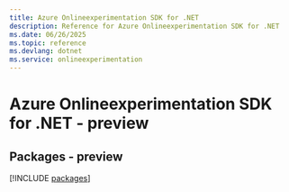 ```yaml
---
title: Azure Onlineexperimentation SDK for .NET
description: Reference for Azure Onlineexperimentation SDK for .NET
ms.date: 06/26/2025
ms.topic: reference
ms.devlang: dotnet
ms.service: onlineexperimentation
---
```

# Azure Onlineexperimentation SDK for .NET - preview
## Packages - preview
[!INCLUDE [packages](onlineexperimentation-index.md)]